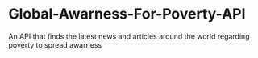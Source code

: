 # Global-Awarness-For-Poverty-API
An API that finds the latest news and articles around the world regarding poverty to spread awarness
